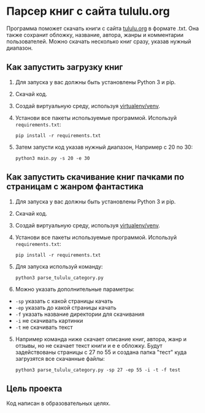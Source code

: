 # Парсер книг с сайта tululu.org

Программа поможет скачать книги с сайта [tululu.org](https://tululu.org/) в формате .txt. Она также сохранит обложку, название, автора, жанры и комментарии пользователей. Можно скачать несколько книг сразу, указав нужный диапазон.

## Как запустить загрузку книг

1. Для запуска у вас должны быть установлены Python 3 и pip.

2. Скачай код.

3. Создай виртуальную среду, используя [virtualenv/venv](https://docs.python.org/3/library/venv.html).

4. Установи все пакеты используемые программой. Используй `requirements.txt`:
   ```
   pip install -r requirements.txt
   ```

5. Затем запусти код указав нужный диапазон, Например с 20 по 30:
   ```
   python3 main.py -s 20 -e 30
   ```

## Как запустить скачивание книг пачками по страницам с жанром фантастика

1. Для запуска у вас должны быть установлены Python 3 и pip.

2. Скачай код.

3. Создай виртуальную среду, используя [virtualenv/venv](https://docs.python.org/3/library/venv.html).

4. Установи все пакеты используемые программой. Используй `requirements.txt`:
   ```
   pip install -r requirements.txt
   ```
5. Для запуска используй команду:
   ```
   python3 parse_tululu_category.py
   ```
6. Можно указать дополнительные параметры:
 * `-sp` указать с какой страницы качать
 * `-ep` указать до какой страницы качать
 * `-f` указать название директории для скачивания
 * `-i` не скачивать картинки
 * `-t` не скачивать текст

5. Например команда ниже скачает описание книг, автора, жанр и отзывы, но не скачает текст книги и е е обложку. Будут задействованы страницы с 27 по 55 и создана папка "тест" куда загрузятся все скачанные файлы:
   ```
   python3 parse_tululu_category.py -sp 27 -ep 55 -i -t -f test
   ```

## Цель проекта

Код написан в образовательных целях.